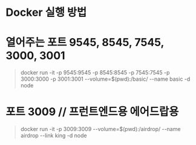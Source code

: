 
# Docker 실행 방법 <br>
# 열어주는 포트  9545, 8545, 7545, 3000, 3001  <br>
> docker run -it -p 9545:9545 -p 8545:8545 -p 7545:7545 -p 3000:3000 -p 3001:3001 --volume=$(pwd):/basic/  --name basic -d node 



# 포트 3009   //  프런트엔드용   에어드랍용
> docker run -it -p 3009:3009 --volume=$(pwd):/airdrop/ --name airdrop  --link king -d node